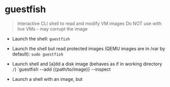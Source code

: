 # guestfish

> Interactive CLI shell to read and modify VM images
> Do NOT use with live VMs - may corrupt the image

- Launch the shell:
`guestfish`

- Launch the shell but read protected images (QEMU images are in /var by default):
`sudo guestfish`

- Launch shell and [a]dd a disk image (behaves as if in working directory `/`)
`guestfish --add {{path/to/image}} --inspect

- Launch a shell with an image, but 
